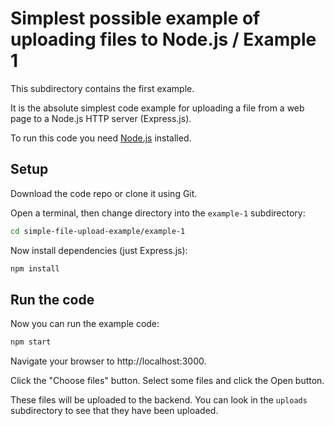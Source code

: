 # Simplest possible example of uploading files to Node.js / Example 1

This subdirectory contains the first example. 

It is the absolute simplest code example for uploading a file from a web page to a Node.js HTTP server (Express.js).

To run this code you need [Node.js](https://nodejs.org/) installed.

## Setup

Download the code repo or clone it using Git.

Open a terminal, then change directory into the `example-1` subdirectory:

```bash
cd simple-file-upload-example/example-1
```

Now install dependencies (just Express.js):

```bash
npm install
```

## Run the code

Now you can run the example code:

```bash
npm start
```

Navigate your browser to http://localhost:3000.

Click the "Choose files" button. Select some files and click the Open button.

These files will be uploaded to the backend. You can look in the `uploads` subdirectory to see that they have been uploaded.
